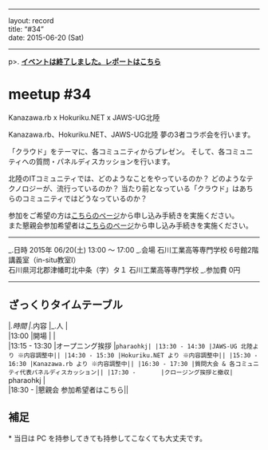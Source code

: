 ------------------------------------------------------------------------

layout: record\
title: “\#34”\
date: 2015-06-20 (Sat)

------------------------------------------------------------------------

p\>.
<a href="./report.html"><strong>イベントは終了しました。レポートはこちら</strong></a>

meetup \#34
===========

Kanazawa.rb x Hokuriku.NET x JAWS-UG北陸

Kanazawa.rb、Hokuriku.NET、JAWS-UG北陸 夢の3者コラボ会を行います。

「クラウド」をテーマに、各コミュニティからプレゼン。
そして、各コミュニティへの質問・パネルディスカッションを行います。

北陸のITコミュニティでは、どのようなことをやっているのか？
どのようなテクノロジーが、流行っているのか？
当たり前となっている「クラウド」はあちらのコミュニティではどうなっているのか？

参加をご希望の方は<a href="https://atnd.org/events/66303">こちらのページ</a>から申し込み手続きを実施ください。\
また懇親会参加希望者は<a href="https://atnd.org/events/66304">こちらのページ</a>から申し込み手続きを実施ください。

  ----------- ---------------------------------------------------------------------------------------------------------------------
  \_.日時     2015年 06/20(土) 13:00 〜 17:00
  \_.会場     石川工業高等専門学校 6号館2階 講義室（in-situ教室I）<br>石川県河北郡津幡町北中条（字）タ１ 石川工業高等専門学校</a>
  \_.参加費   0円
  ----------- ---------------------------------------------------------------------------------------------------------------------

ざっくりタイムテーブル
----------------------

|*.時間 |*.内容 |\_.人 |\
|13:00 |開場 | |\
|13:15 - 13:30 |オープニング挨拶 |`pharaohkj|
|13:30 - 14:30 |JAWS-UG 北陸より ※内容調整中||
|14:30 - 15:30 |Hokuriku.NET より ※内容調整中||
|15:30 - 16:30 |Kanazawa.rb より ※内容調整中||
|16:30 - 17:30 |質問大会 & 各コミュニティ代表パネルディスカッション||
|17:30 -       |クロージング挨拶と撤収| `pharaohkj |\
|18:30 - |懇親会 参加希望者はこちら||

補足
----

\* 当日は PC を持参してきても持参してこなくても大丈夫です。
